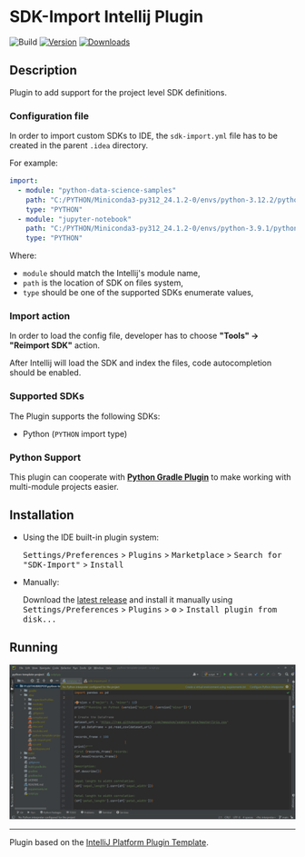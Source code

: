 # SDK-Import Intellij Plugin

![Build](https://github.com/PrzemyslawSwiderski/sdk-import-plugin/workflows/Build/badge.svg)
[![Version](https://img.shields.io/jetbrains/plugin/v/com.pswidersk.sdkimportplugin.svg)](https://plugins.jetbrains.com/plugin/com.pswidersk.sdkimportplugin)
[![Downloads](https://img.shields.io/jetbrains/plugin/d/com.pswidersk.sdkimportplugin.svg)](https://plugins.jetbrains.com/plugin/com.pswidersk.sdkimportplugin)

<!-- Plugin description -->

## Description

Plugin to add support for the project level SDK definitions.

### Configuration file

In order to import custom SDKs to IDE, the `sdk-import.yml` file has to be created in the parent `.idea` directory.

For example:

```yml
import:
  - module: "python-data-science-samples"
    path: "C:/PYTHON/Miniconda3-py312_24.1.2-0/envs/python-3.12.2/python.exe"
    type: "PYTHON"
  - module: "jupyter-notebook"
    path: "C:/PYTHON/Miniconda3-py312_24.1.2-0/envs/python-3.9.1/python.exe"
    type: "PYTHON"
```

Where:

* `module` should match the Intellij's module name,
* `path` is the location of SDK on files system,
* `type` should be one of the supported SDKs enumerate values,

### Import action

In order to load the config file, developer has to choose **"Tools" -> "Reimport SDK"** action.

After Intellij will load the SDK and index the files, code autocompletion should be enabled.

### Supported SDKs

The Plugin supports the following SDKs:

* Python (`PYTHON` import type)

### Python Support

This plugin can cooperate with [**Python Gradle Plugin**](https://github.com/PrzemyslawSwiderski/python-gradle-plugin)
to
make working with multi-module projects easier.

<!-- Plugin description end -->

## Installation

- Using the IDE built-in plugin system:

  <kbd>Settings/Preferences</kbd> > <kbd>Plugins</kbd> > <kbd>Marketplace</kbd> > <kbd>Search for "SDK-Import"</kbd> >
  <kbd>Install</kbd>

- Manually:

  Download the [latest release](https://github.com/PrzemyslawSwiderski/sdk-import-plugin/releases/latest) and install it
  manually using
  <kbd>Settings/Preferences</kbd> > <kbd>Plugins</kbd> > <kbd>⚙️</kbd> > <kbd>Install plugin from disk...</kbd>

## Running

![sdkImportAction.gif](images/sdkImportAction.gif)

---
Plugin based on the [IntelliJ Platform Plugin Template][template].

[template]: https://github.com/JetBrains/intellij-platform-plugin-template

[docs:plugin-description]: https://plugins.jetbrains.com/docs/intellij/plugin-user-experience.html#plugin-description-and-presentation
